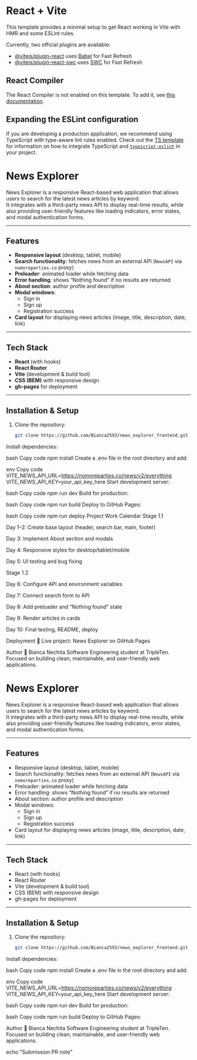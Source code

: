 # React + Vite

This template provides a minimal setup to get React working in Vite with HMR and some ESLint rules.

Currently, two official plugins are available:

- [@vitejs/plugin-react](https://github.com/vitejs/vite-plugin-react/blob/main/packages/plugin-react) uses [Babel](https://babeljs.io/) for Fast Refresh
- [@vitejs/plugin-react-swc](https://github.com/vitejs/vite-plugin-react/blob/main/packages/plugin-react-swc) uses [SWC](https://swc.rs/) for Fast Refresh

## React Compiler

The React Compiler is not enabled on this template. To add it, see [this documentation](https://react.dev/learn/react-compiler/installation).

## Expanding the ESLint configuration

If you are developing a production application, we recommend using TypeScript with type-aware lint rules enabled. Check out the [TS template](https://github.com/vitejs/vite/tree/main/packages/create-vite/template-react-ts) for information on how to integrate TypeScript and [`typescript-eslint`](https://typescript-eslint.io) in your project.

# News Explorer

News Explorer is a responsive React-based web application that allows users to search for the latest news articles by keyword.  
It integrates with a third-party news API to display real-time results, while also providing user-friendly features like loading indicators, error states, and modal authentication forms.

---

## Features

- **Responsive layout** (desktop, tablet, mobile)  
- **Search functionality**: fetches news from an external API (`NewsAPI` via `nomoreparties.co` proxy)  
- **Preloader**: animated loader while fetching data  
- **Error handling**: shows “Nothing found” if no results are returned  
- **About section**: author profile and description  
- **Modal windows**:
  - Sign in  
  - Sign up  
  - Registration success  
- **Card layout** for displaying news articles (image, title, description, date, link)

---

## Tech Stack

- **React** (with hooks)  
- **React Router**  
- **Vite** (development & build tool)  
- **CSS (BEM)** with responsive design  
- **gh-pages** for deployment  

---

## Installation & Setup

1. Clone the repository:
   ```bash
   git clone https://github.com/Bianca2593/news_explorer_frontend.git
Install dependencies:

bash
Copy code
npm install
Create a .env file in the root directory and add:

env
Copy code
VITE_NEWS_API_URL=https://nomoreparties.co/news/v2/everything
VITE_NEWS_API_KEY=your_api_key_here
Start development server:

bash
Copy code
npm run dev
Build for production:

bash
Copy code
npm run build
Deploy to GitHub Pages:

bash
Copy code
npm run deploy
Project Work Calendar
Stage 1.1

Day 1–2: Create base layout (header, search bar, main, footer)

Day 3: Implement About section and modals

Day 4: Responsive styles for desktop/tablet/mobile

Day 5: UI testing and bug fixing

Stage 1.2

Day 6: Configure API and environment variables

Day 7: Connect search form to API

Day 8: Add preloader and “Nothing found” state

Day 9: Render articles in cards

Day 10: Final testing, README, deploy

Deployment
🔗 Live project: News Explorer on GitHub Pages

Author
👩 Bianca Nechita
Software Engineering student at TripleTen.
Focused on building clean, maintainable, and user-friendly web applications.


# News Explorer

News Explorer is a responsive React-based web application that allows users to search for the latest news articles by keyword.  
It integrates with a third-party news API to display real-time results, while also providing user-friendly features like loading indicators, error states, and modal authentication forms.

---

## Features

- Responsive layout (desktop, tablet, mobile)  
- Search functionality: fetches news from an external API (`NewsAPI` via `nomoreparties.co` proxy)  
- Preloader: animated loader while fetching data  
- Error handling: shows “Nothing found” if no results are returned  
- About section: author profile and description  
- Modal windows:
  - Sign in  
  - Sign up  
  - Registration success  
- Card layout for displaying news articles (image, title, description, date, link)

---

## Tech Stack

- React (with hooks)  
- React Router  
- Vite (development & build tool)  
- CSS (BEM) with responsive design  
- gh-pages for deployment  

---

## Installation & Setup

1. Clone the repository:
   ```bash
   git clone https://github.com/Bianca2593/news_explorer_frontend.git
Install dependencies:

bash
Copy code
npm install
Create a .env file in the root directory and add:

env
Copy code
VITE_NEWS_API_URL=https://nomoreparties.co/news/v2/everything
VITE_NEWS_API_KEY=your_api_key_here
Start development server:

bash
Copy code
npm run dev
Build for production:

bash
Copy code
npm run build
Deploy to GitHub Pages:

Author
👩 Bianca Nechita
Software Engineering student at TripleTen.
Focused on building clean, maintainable, and user-friendly web applications.

echo "Submission PR note"